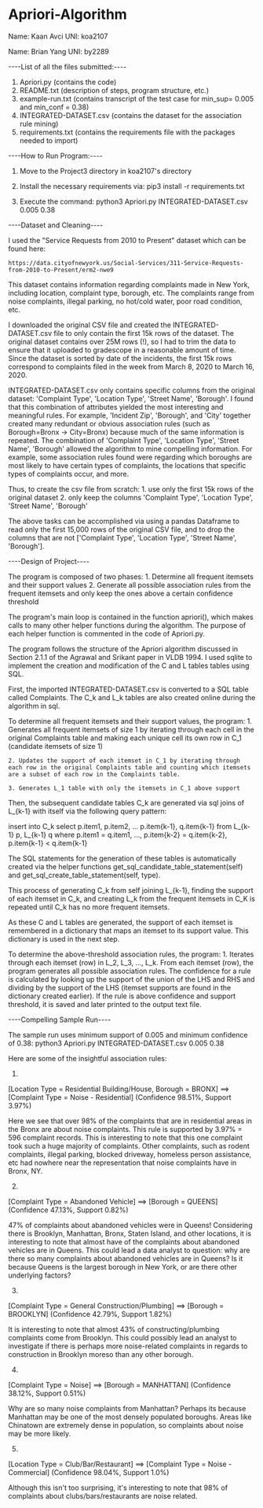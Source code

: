 # Apriori-Algorithm

Name: Kaan Avci
UNI: koa2107

Name: Brian Yang
UNI: by2289



----List of all the files submitted:----

1. Apriori.py 	                (contains the code)
2. README.txt               	(description of steps, program structure, etc.)
3. example-run.txt           	(contains transcript of the test case for min_sup= 0.005 and min_conf = 0.38)
4. INTEGRATED-DATASET.csv       (contains the dataset for the association rule mining)
5. requirements.txt             (contains the requirements file with the packages needed to import)



----How to Run Program:----

1. Move to the Project3 directory in koa2107's directory

2. Install the necessary requirements via:
    pip3 install -r requirements.txt

3. Execute the command:
    python3 Apriori.py INTEGRATED-DATASET.csv 0.005 0.38



----Dataset and Cleaning----

I used the "Service Requests from 2010 to Present" dataset which can be found here:

    https://data.cityofnewyork.us/Social-Services/311-Service-Requests-from-2010-to-Present/erm2-nwe9

This dataset contains information regarding complaints made in New York, including location, complaint type, borough, etc. The complaints range 
from noise complaints, illegal parking, no hot/cold water, poor road condition, etc.

I downloaded the original CSV file and created the INTEGRATED-DATASET.csv file to only contain the first 15k rows of the dataset. The original 
dataset contains over 25M rows (!), so I had to trim the data to ensure that it uploaded to gradescope in a reasonable amount of time. Since the 
dataset is sorted by date of the incidents, the first 15k rows correspond to complaints filed in the week from March 8, 2020 to March 16, 2020. 


INTEGRATED-DATASET.csv only contains specific columns from the original dataset: 'Complaint Type', 'Location Type', 'Street Name', 'Borough'. I 
found that this combination of attributes yielded the most interesting and meaningful rules. For example, 'Incident Zip', 'Borough', and 'City' 
together created many redundant or obvious association rules (such as Borough=Bronx -> City=Bronx) because much of the same information is 
repeated. The combination of 'Complaint Type', 'Location Type', 'Street Name', 'Borough' allowed the algorithm to mine compelling information. For 
example, some association rules found were regarding which boroughs are most likely to have certain types of complaints, the locations that 
specific types of complaints occur, and more. 

Thus, to create the csv file from scratch:
    1. use only the first 15k rows of the original dataset
    2. only keep the columns 'Complaint Type', 'Location Type', 'Street Name', 'Borough'

The above tasks can be accomplished via using a pandas Dataframe to read only the first 15,000 rows of the original CSV file, and to drop the 
columns that are not ['Complaint Type', 'Location Type', 'Street Name', 'Borough'].




----Design of Project----

The program is composed of two phases:
    1. Determine all frequent itemsets and their support values
    2. Generate all possible association rules from the frequent itemsets and only keep the ones above a certain confidence threshold

The program's main loop is contained in the function apriori(), which makes calls to many other helper functions during the algorithm. The purpose
of each helper function is commented in the code of Apriori.py.

The program follows the structure of the Apriori algorithm discussed in Section 2.1.1 of the Agrawal and Srikant paper in VLDB 1994. I used sqlite
to implement the creation and modification of the C and L tables tables using SQL.

First, the imported INTEGRATED-DATASET.csv is converted to a SQL table called Complaints. 
The C_k and L_k tables are also created online during the algorithm in sql.

To determine all frequent itemsets and their support values, the program:
    1. Generates all frequent itemsets of size 1 by iterating through each cell in the original Complaints table and making each unique cell its 
    own row in C_1 (candidate itemsets of size 1)
    
    2. Updates the support of each itemset in C_1 by iterating through each row in the original Complaints table and counting which itemsets 
    are a subset of each row in the Complaints table.

    3. Generates L_1 table with only the itemsets in C_1 above support

Then, the subsequent candidate tables C_k are generated via sql joins of L_{k-1} with itself via the following query pattern:

insert into C_k
select p.item1, p.item2, ... p.item{k-1}, q.item{k-1}
from L_{k-1} p, L_{k-1} q
where p.item1 = q.item1, ..., p.item{k-2} = q.item{k-2}, p.item{k-1} < q.item{k-1}

The SQL statements for the generation of these tables is automatically created via the helper functions get_sql_candidate_table_statement(self) and
 get_sql_create_table_statement(self, type).

This process of generating C_k from self joining L_{k-1}, finding the support of each itemset in C_k, and creating L_k from the frequent itemsets
in C_K is repeated until C_k has no more frequent itemsets.

As these C and L tables are generated, the support of each itemset is remembered in a dictionary that maps an itemset to its support value. This
dictionary is used in the next step.

To determine the above-threshold association rules, the program:
    1. Iterates through each itemset (row) in L_2, L_3, ..., L_k. From each itemset (row), the program generates all possible association rules. 
    The confidence for a rule is calculated by looking up the support of the union of the LHS and RHS and dividing by the support of the LHS 
    (itemset supports are found in the dictionary created earlier). If the rule is above confidence and support threshold, it is saved and 
    later printed to the output text file.





----Compelling Sample Run----

The sample run uses minimum support of 0.005 and minimum confidence of 0.38:
    python3 Apriori.py INTEGRATED-DATASET.csv 0.005 0.38

Here are some of the insightful association rules:

1. 
[Location Type = Residential Building/House, Borough = BRONX] ==> [Complaint Type = Noise - Residential] 
(Confidence 98.51%, Support 3.97%)

Here we see that over 98% of the complaints that are in residential areas in the Bronx are about noise complaints. This rule is supported by 3.97% 
= 596 complaint records. This is interesting to note that this one complaint took such a huge majority of complaints. Other complaints, such as 
rodent complaints, illegal parking, blocked driveway, homeless person assistance, etc had nowhere near the representation that noise complaints 
have in Bronx, NY.


2. 
[Complaint Type = Abandoned Vehicle] ==> [Borough = QUEENS] 
(Confidence 47.13%, Support 0.82%)

47% of complaints about abandoned vehicles were in Queens! Considering there is Brooklyn, Manhattan, Bronx, Staten Island, and other locations, it
 is interesting to note that almost have of the complaints about abandoned vehicles are in Queens. This could lead a data analyst to question: why
  are there so many complaints about abandoned vehicles are in Queens? Is it because Queens is the largest borough in New York, or are there other
   underlying factors?


3.
[Complaint Type = General Construction/Plumbing] ==> [Borough = BROOKLYN] 
(Confidence 42.79%, Support 1.82%)

It is interesting to note that almost 43% of constructing/plumbing complaints come from Brooklyn. This could possibly lead an analyst to 
investigate if there is perhaps more noise-related complaints in regards to construction in Brooklyn moreso than any other borough.


4. 
[Complaint Type = Noise] ==> [Borough = MANHATTAN] 
(Confidence 38.12%, Support 0.51%)

Why are so many noise complaints from Manhattan? Perhaps its because Manhattan may be one of the most densely populated boroughs. Areas like 
Chinatown are extremely dense in population, so complaints about noise may be more likely.


5. 
[Location Type = Club/Bar/Restaurant] ==> [Complaint Type = Noise - Commercial] 
(Confidence 98.04%, Support 1.0%)

Although this isn't too surprising, it's interesting to note that 98% of complaints about clubs/bars/restaurants are noise related.

